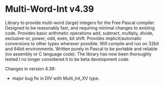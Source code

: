 # Multi-Word-Int v4.39
Library to provide multi-word (large) integers for the Free Pascal compiler.
Designed to be reasonably fast, and requiring minimal changes to existing code.
Provides basic arithmetic operations add, subtract, multiply, divide, exclusive-or, power, odd, even, bit shift.
Provides implicit/automatic conversions to other types wherever possible.
Will compile and run on 32bit and 64bit environments.
Written purely in Pascal to be portable and reliable (no assembly or C language code).
The library has now been thoroughly tested I no longer considered it to be beta development code.

Changes in version 4.39:
- major bug fix in DIV with Multi_Int_XV type.
